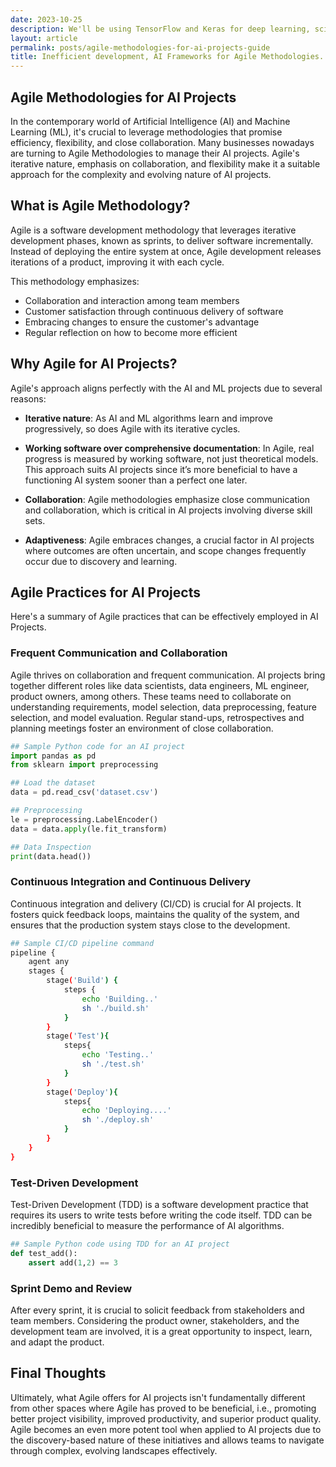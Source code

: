 ```yaml
---
date: 2023-10-25
description: We'll be using TensorFlow and Keras for deep learning, scikit-learn for machine learning algorithms, and NLTK for natural language processing. These tools provide a wide range of capabilities to support our research on AI frameworks for Agile methodologies.
layout: article
permalink: posts/agile-methodologies-for-ai-projects-guide
title: Inefficient development, AI Frameworks for Agile Methodologies.
---
```


## Agile Methodologies for AI Projects

In the contemporary world of Artificial Intelligence (AI) and Machine Learning (ML), it's crucial to leverage methodologies that promise efficiency, flexibility, and close collaboration. Many businesses nowadays are turning to Agile Methodologies to manage their AI projects. Agile's iterative nature, emphasis on collaboration, and flexibility make it a suitable approach for the complexity and evolving nature of AI projects.

## What is Agile Methodology?

Agile is a software development methodology that leverages iterative development phases, known as sprints, to deliver software incrementally. Instead of deploying the entire system at once, Agile development releases iterations of a product, improving it with each cycle.

This methodology emphasizes:

- Collaboration and interaction among team members
- Customer satisfaction through continuous delivery of software
- Embracing changes to ensure the customer's advantage
- Regular reflection on how to become more efficient

## Why Agile for AI Projects?

Agile's approach aligns perfectly with the AI and ML projects due to several reasons:

- **Iterative nature**: As AI and ML algorithms learn and improve progressively, so does Agile with its iterative cycles.

- **Working software over comprehensive documentation**: In Agile, real progress is measured by working software, not just theoretical models. This approach suits AI projects since it’s more beneficial to have a functioning AI system sooner than a perfect one later.

- **Collaboration**: Agile methodologies emphasize close communication and collaboration, which is critical in AI projects involving diverse skill sets.

- **Adaptiveness**: Agile embraces changes, a crucial factor in AI projects where outcomes are often uncertain, and scope changes frequently occur due to discovery and learning.

## Agile Practices for AI Projects

Here's a summary of Agile practices that can be effectively employed in AI Projects.

### Frequent Communication and Collaboration

Agile thrives on collaboration and frequent communication. AI projects bring together different roles like data scientists, data engineers, ML engineer, product owners, among others. These teams need to collaborate on understanding requirements, model selection, data preprocessing, feature selection, and model evaluation. Regular stand-ups, retrospectives and planning meetings foster an environment of close collaboration.

```python
## Sample Python code for an AI project
import pandas as pd
from sklearn import preprocessing

## Load the dataset
data = pd.read_csv('dataset.csv')

## Preprocessing
le = preprocessing.LabelEncoder()
data = data.apply(le.fit_transform)

## Data Inspection
print(data.head())
```

### Continuous Integration and Continuous Delivery

Continuous integration and delivery (CI/CD) is crucial for AI projects. It fosters quick feedback loops, maintains the quality of the system, and ensures that the production system stays close to the development.

```bash
## Sample CI/CD pipeline command
pipeline {
    agent any
    stages {
        stage('Build') {
            steps {
                echo 'Building..'
                sh './build.sh'
            }
        }
        stage('Test'){
            steps{
                echo 'Testing..'
                sh './test.sh'
            }
        }
        stage('Deploy'){
            steps{
                echo 'Deploying....'
                sh './deploy.sh'
            }
        }
    }
}
```

### Test-Driven Development

Test-Driven Development (TDD) is a software development practice that requires its users to write tests before writing the code itself. TDD can be incredibly beneficial to measure the performance of AI algorithms.

```python
## Sample Python code using TDD for an AI project
def test_add():
    assert add(1,2) == 3
```

### Sprint Demo and Review

After every sprint, it is crucial to solicit feedback from stakeholders and team members. Considering the product owner, stakeholders, and the development team are involved, it is a great opportunity to inspect, learn, and adapt the product.

## Final Thoughts

Ultimately, what Agile offers for AI projects isn't fundamentally different from other spaces where Agile has proved to be beneficial, i.e., promoting better project visibility, improved productivity, and superior product quality. Agile becomes an even more potent tool when applied to AI projects due to the discovery-based nature of these initiatives and allows teams to navigate through complex, evolving landscapes effectively.
